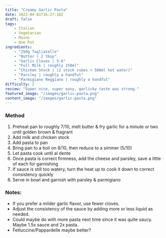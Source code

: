 ```yaml
---
title: "Creamy Garlic Pasta"
date: 2023-04-01T16:27:18Z
draft: false
tags:
    - Italian
    - Vegetarian
    - Mains
    - One Pot
ingredients:
    - "250g Tagliatelle"
    - "Butter | 2 tbsp"
    - "Garlic Cloves | 5-6"
    - "Full Milk | roughly 250ml"
    - "Chicken Stock | (2 stock cubes + 500ml hot water)"
    - "Parsley | roughly a handful"
    - "Parmigiano Reggiano | roughly a handful"
difficulty: 2
review: "Super nice, super easy, garlicky taste was strong."
featured_image: "/images/garlic-pasta.png"
content_image: "/images/garlic-pasta.png"
---
```


### Method

1. Preheat pan to roughly 7/10, melt butter & fry garlic for a minute or two until golden brown & fragrant
1. Add milk and chicken stock
1. Add pasta to pan
1. Bring pan to a boil on 8/10, then reduce to a simmer (5/10)
1. Let pasta cook until al dente
1. Once pasta is correct firmness, add the cheese and parsley, save a little of each for garnishing
1. If sauce is still too watery, turn the heat up to cook it down to correct consistency quickly
1. Serve in bowl and garnish with parsley & parmigiano

### Notes:

- If you prefer a milder garlic flavor, use fewer cloves.
- Adjust the consistency of the sauce by adding more or less liquid as needed.
- Could maybe do with more pasta next time since it was quite saucy. Maybe 1.5x sauce and 2x pasta. 
- Fettuccine/Pappardelle maybe better? 